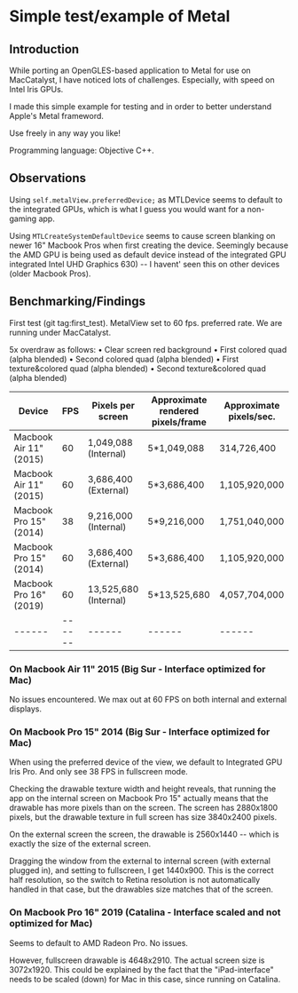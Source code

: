 # Simple test/example of Metal

## Introduction

While porting an OpenGLES-based application to Metal for use on MacCatalyst, I have noticed lots of challenges. Especially, with speed on Intel Iris GPUs.

I made this simple example for testing and in order to better understand Apple's Metal frameword.

Use freely in any way you like!

Programming language: Objective C++.

## Observations

Using `self.metalView.preferredDevice;` as MTLDevice seems to default to the integrated GPUs, which is what I guess you would want for a non-gaming app. 

Using `MTLCreateSystemDefaultDevice` seems to cause screen blanking on newer 16" Macbook Pros when first creating the device. Seemingly because the AMD GPU is being used as default device instead of the integrated GPU integrated Intel UHD Graphics 630) -- I havent' seen this on other devices (older Macbook Pros). 

## Benchmarking/Findings

First test (git tag:first_test). MetalView set to 60 fps. preferred rate. We are running under MacCatalyst.

5x overdraw as follows:
• Clear screen red background 
• First colored quad (alpha blended)
• Second colored quad (alpha blended)
• First texture&colored quad (alpha blended)
• Second texture&colored quad (alpha blended)

|Device|FPS   | Pixels per screen | Approximate rendered pixels/frame | Approximate pixels/sec. | 
|------|------|------|------|------|
|Macbook Air 11" (2015)| 60| 1,049,088 (Internal) | 5*1,049,088 | 314,726,400 |
|Macbook Air 11" (2015)| 60| 3,686,400 (External) | 5*3,686,400 | 1,105,920,000 |
|Macbook Pro 15" (2014)| 38| 9,216,000 (Internal) |  5*9,216,000 | 1,751,040,000 |
|Macbook Pro 15" (2014)| 60| 3,686,400 (External) |  5*3,686,400 | 1,105,920,000 |
|Macbook Pro 16" (2019)| 60| 13,525,680 (Internal) |  5*13,525,680 | 4,057,704,000 |
|------|------|------|------|------|

### On Macbook Air 11" 2015 (Big Sur - Interface optimized for Mac)
No issues encountered. We max out at 60 FPS on both internal and external displays.

### On Macbook Pro 15" 2014 (Big Sur - Interface optimized for Mac)
When using the preferred device of the view, we default to Integrated GPU Iris Pro. And only see 38 FPS in fullscreen mode.

Checking the drawable texture width and height reveals, that running the app on the internal screen on Macbook Pro 15" actually means that the drawable has more pixels than on the screen. 
The screen has 2880x1800 pixels, but the drawable texture in full screen has size 3840x2400 pixels. 

On the external screen the screen, the drawable is 2560x1440 -- which is exactly the size of the external screen.

Dragging the window from the external to internal screen (with external plugged in), and setting to fullscreen, I get 1440x900. This is the correct half resolution, so the switch to Retina resolution is not automatically handled in that case, but the drawables size matches that of the screen.

### On Macbook Pro 16" 2019 (Catalina - Interface scaled and not optimized for Mac) 
Seems to default to AMD Radeon Pro. No issues.

However, fullscreen drawable is 4648x2910. The actual screen size is 3072x1920. This could be explained by the fact that the "iPad-interface" needs to be scaled (down) for Mac in this case, since running on Catalina.
